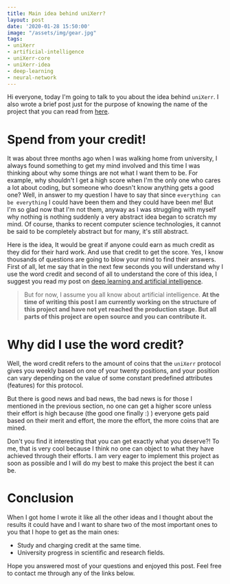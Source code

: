 ```yaml
---
title: Main idea behind uniXerr?
layout: post
date: '2020-01-28 15:50:00'
image: "/assets/img/gear.jpg"
tags:
- uniXerr
- artificial-intelligence
- uniXerr-core
- uniXerr-idea
- deep-learning
- neural-network
---
```


Hi everyone, today I'm going to talk to you about the idea behind `uniXerr`.
I also wrote a brief post just for the purpose of knowing the name of the project that you can read from [here](https://blog.unixerr.com/2020/01/02/what-is-uniXerr/).

# Spend from your credit!
It was about three months ago when I was walking home from university, I always found something to get my mind involved and this time I was thinking about why some things are not what I want them to be.
For example, why shouldn't I get a high score when I'm the only one who cares a lot about coding, but someone who doesn't know anything gets a good one? Well, in answer to my question I have to say that since `everything can be everything` I could have been them and they could have been me!
But I'm so glad now that I'm not them, anyway as I was struggling with myself why nothing is nothing suddenly a very abstract idea began to scratch my mind. Of course, thanks to recent computer science technologies, it cannot be said to be completely abstract but for many, it's still abstract.

Here is the idea, It would be great if anyone could earn as much credit as they did for their hard work.
And use that credit to get the score. Yes, I know thousands of questions are going to blow your mind to find their answers.
First of all, let me say that in the next few seconds you will understand why I use the word credit and second of all 
to understand the core of this idea, I suggest you read my post on [deep learning and artificial intelligence](https://blog.unixerr.com/2020/01/28/a-venturesome-journey-into-the-deep-learning/).


> But for now, I assume you all know about artificial intelligence.
> **At the time of writing this post I am currently working on the structure of this project and have not yet reached the production stage. But all parts of this project are open source and you can contribute it.**

# Why did I use the word credit?
Well, the word credit refers to the amount of coins that the `uniXerr` protocol gives you weekly based on one of your twenty positions, and your position can vary depending on the value of some constant predefined attributes (features) for this protocol.

But there is good news and bad news, the bad news is for those I mentioned in the previous section, no one can get a higher score unless their effort is high because (the good one finally :) ) everyone gets paid based on their merit and effort, the more the effort, the more coins that are mined.

Don't you find it interesting that you can get exactly what you deserve?!
To me, that is very cool because I think no one can object to what they have achieved through their efforts.
I am very eager to implement this project as soon as possible and I will do my best to make this project the best it can be.

# Conclusion
When I got home I wrote it like all the other ideas and I thought about the results it could have and I want to share two of the most important ones to you that I hope to get as the main ones:

* Study and charging credit at the same time.
* University progress in scientific and research fields.

Hope you answered most of your questions and enjoyed this post.
Feel free to contact me through any of the links below.